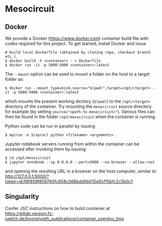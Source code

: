 Mesocircuit
===========

Docker
------

We provide a Docker (https://www.docker.com) container build file with codes required for this project.
To get started, install Docker and issue

    # build local Dockerfile (obtained by cloning repo, checkout branch etc.)
    $ docker build -t <container> - < Dockerfile
    $ docker run -it -p 5000:5000 <container>:latest


The ``--mount`` option can be used to mount a folder on the host to a target folder as:

    $ docker run --mount type=bind,source="$(pwd)",target=/opt/<target> -it -p 5000:5000 <container>:latest

which mounts the present working dirctory (``$(pwd)``) to the ``/opt/<target>`` directory of the container.
Try mounting the ``mesocircuit`` source directory for example (by setting ``source="<path-to-mesocircuit>"``).
Various files can then be found in the folder ``/opt/mesocircuit``
when the container is running.

Python code can be run in parallel by issuing

    $ mpirun -n $(nproc) python <filename> <arguments>

Jupyter notebook servers running from within the
container can be accessed after invoking them by issuing:

    $ cd /opt/mesocircuit
    $ jupyter notebook --ip 0.0.0.0 --port=5000 --no-browser --allow-root

and opening the resulting URL in a browser on the host computer, similar to:
http://127.0.0.1:5000/?token=dcf8f859f859740fc858c568bdd5b015e0cf15bfc2c5b0c1


Singularity
-----------

Confer JSC instructions on how to build container at https://gitlab.version.fz-juelich.de/bvonstvieth_publications/container_userdoc_tmp
